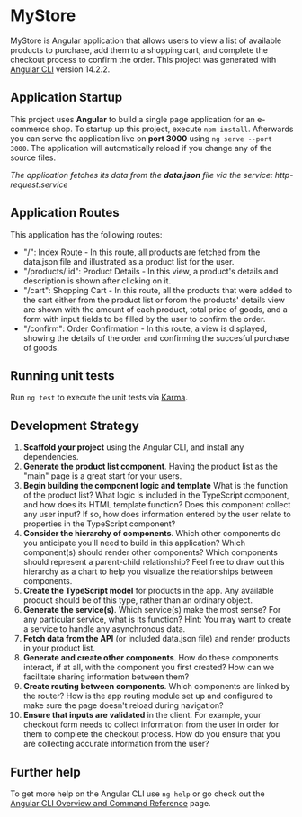# MyStore

MyStore is Angular application that allows users to view a list of available products to purchase, add them to a shopping cart, and complete the checkout process to confirm the order. This project was generated with [Angular CLI](https://github.com/angular/angular-cli) version 14.2.2.

## Application Startup

This project uses **Angular** to build a single page application for an e-commerce shop. To startup up this project, execute `npm install`. Afterwards you can serve the application live on **port 3000** using `ng serve --port 3000`. The application will automatically reload if you change any of the source files.

*The application fetches its data from the **data.json** file via the service: http-request.service*

## Application Routes

This application has the following routes:

- "/": Index Route - In this route, all products are fetched from the data.json file and illustrated as a product list for the user.
- "/products/:id": Product Details - In this view, a product's details and description is shown after clicking on it.
- "/cart": Shopping Cart - In this route, all the products that were added to the cart either from the product list or forom the products' details view are shown with the amount of each product, total price of goods, and a form with input fields to be filled by the user to confirm the order.
- "/confirm": Order Confirmation - In this route, a view is displayed, showing the details of the order and confirming the succesful purchase of goods.

## Running unit tests

Run `ng test` to execute the unit tests via [Karma](https://karma-runner.github.io).

## Development Strategy

1. **Scaffold your project** using the Angular CLI, and install any dependencies.
2. **Generate the product list component**. Having the product list as the "main" page is a great start for your users.
3. **Begin building the component logic and template** What is the function of the product list? What logic is included in the TypeScript component, and how does its HTML template function? Does this component collect any user input? If so, how does information entered by the user relate to properties in the TypeScript component?
4. **Consider the hierarchy of components**. Which other components do you anticipate you'll need to build in this application? Which component(s) should render other components? Which components should represent a parent-child relationship? Feel free to draw out this hierarchy as a chart to help you visualize the relationships between components.
5. **Create the TypeScript model** for products in the app. Any available product should be of this type, rather than an ordinary object.
6. **Generate the service(s)**. Which service(s) make the most sense? For any particular service, what is its function? Hint: You may want to create a service to handle any asynchronous data.
7. **Fetch data from the API** (or included data.json file) and render products in your product list.
8. **Generate and create other components**. How do these components interact, if at all, with the component you first created? How can we facilitate sharing information between them?
9. **Create routing between components**. Which components are linked by the router? How is the app routing module set up and configured to make sure the page doesn't reload during navigation?
10. **Ensure that inputs are validated** in the client. For example, your checkout form needs to collect information from the user in order for them to complete the checkout process. How do you ensure that you are collecting accurate information from the user?


## Further help

To get more help on the Angular CLI use `ng help` or go check out the [Angular CLI Overview and Command Reference](https://angular.io/cli) page.
